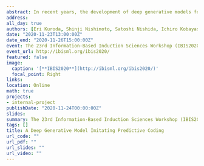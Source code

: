 ```yaml
---
abstract: In recent years, the development of deep generative models for prediction has been attracting attention. In our study, we focus on predictive coding, a concept from the neuroscience literature that hypothesizes the brain is constantly making predictions of sensory input, and attempt to develop a human brain-like prediction model. PredNet is a deep learning model based on the concept of predictive coding, however, it can predict the next image with the same prediction interval, but not with any intervals. On the other hand, Temporal Differential Variational Auto-Encoder (TD-VAE) can predict the next images with any prediction intervals, although it is not a model reflecting human brain function. In this work, we develop a new human brain-like prediction model by unifying PredNet and TD- VAE, combining both predictive coding and flexible interval prediction abilities in one single model. Through experiments on the KITTI Vision Benchmark, we confirmed that our proposed model can predict the next images correctly with flexible prediction intervals. We also investigated the correlation between the feature values of representation layers in the model architecture and human brain activity data evoked under natural video stimulation.
address:
all_day: true
authors: [Eri Kuroda, Shinji Nishimoto, Satoshi Nishida, Ichiro Kobayashi]
date: "2020-11-23T13:00:00Z"
date_end: "2020-11-26T15:00:00Z"
event: The 23rd Information-Based Induction Sciences Workshop (IBIS2020)
event_url: http://ibisml.org/ibis2020/
featured: false
image:
  caption: '[**IBIS2020**](http://ibisml.org/ibis2020/)'
  focal_point: Right
links:
location: Online
math: true
projects:
- internal-project
publishDate: "2020-11-24T00:00:00Z"
slides:
summary: The 23rd Information-Based Induction Sciences Workshop (IBIS2020)
tags: []
title: A Deep Generative Model Imitating Predictive Coding
url_code: ""
url_pdf: ""
url_slides: ""
url_video: ""
---
```

